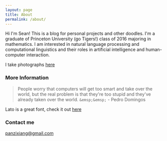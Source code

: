 ```yaml
---
layout: page
title: About
permalink: /about/
---
```


Hi I'm Sean! This is a blog for personal projects and other doodles. I'm a graduate of Princeton University (go Tigers!) class of 2016 majoring in mathematics. I am interested in natural language processing and computational linguistics and their roles in artificial intelligence and human-computer interaction.

I take photographs [here](https://www.panzixiang.com/)

### More Information

>People worry that computers will get too smart and take over the world, but the real problem is that they're too stupid and they've already taken over the world. `&emsp;&emsp;`  - Pedro Domingos

Lato is a great font, check it out [here](https://fonts.google.com/specimen/Lato) 



### Contact me

[panzixiang@gmail.com](mailto:panzixiang@gmail.com)